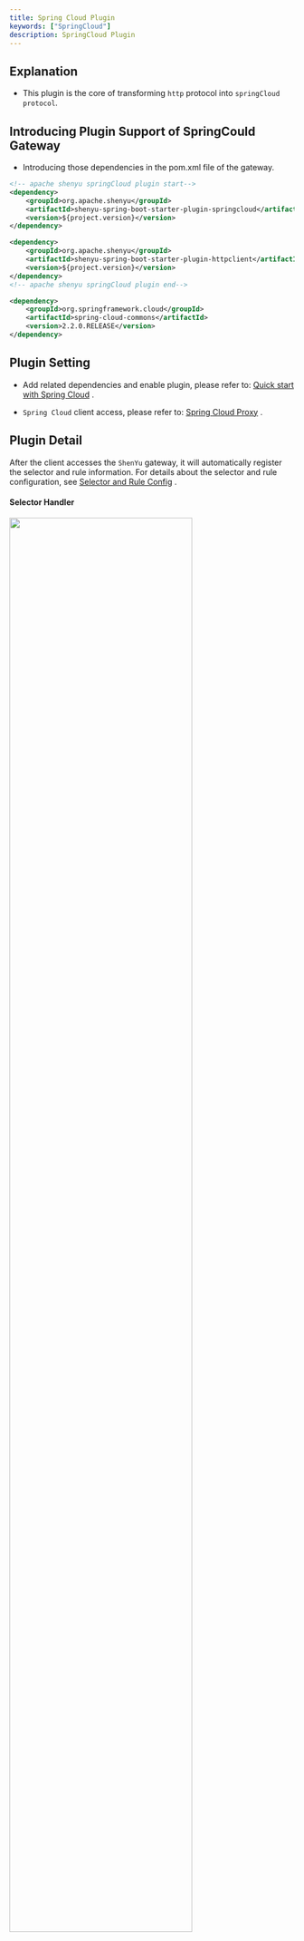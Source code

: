 ```yaml
---
title: Spring Cloud Plugin
keywords: ["SpringCloud"]
description: SpringCloud Plugin
---
```


## Explanation

* This plugin is the core of transforming `http` protocol into `springCloud protocol`.

## Introducing Plugin Support of SpringCould Gateway

* Introducing those dependencies in the pom.xml file of the gateway.

```xml
<!-- apache shenyu springCloud plugin start-->
<dependency>
    <groupId>org.apache.shenyu</groupId>
    <artifactId>shenyu-spring-boot-starter-plugin-springcloud</artifactId>
    <version>${project.version}</version>
</dependency>

<dependency>
    <groupId>org.apache.shenyu</groupId>
    <artifactId>shenyu-spring-boot-starter-plugin-httpclient</artifactId>
    <version>${project.version}</version>
</dependency>
<!-- apache shenyu springCloud plugin end-->

<dependency>
    <groupId>org.springframework.cloud</groupId>
    <artifactId>spring-cloud-commons</artifactId>
    <version>2.2.0.RELEASE</version>
</dependency>
```

## Plugin Setting

* Add related dependencies and enable plugin, please refer to: [Quick start with Spring Cloud](../../quick-start/quick-start-springcloud) .

* `Spring Cloud` client access, please refer to: [Spring Cloud Proxy](../../user-guide/spring-cloud-proxy) .


## Plugin Detail


After the client accesses the `ShenYu` gateway, it will automatically register the selector and rule information. For details about the selector and rule configuration, see [Selector and Rule Config](../../user-guide/admin-usage/selector-and-rule) .



#### Selector Handler

<img src="/img/shenyu/plugin/springcloud/selector_en_new.png" width="80%" height="80%" />


Selector Handler, the `handle` field, is an operation that can be processed by the gateway after matching the traffic. For more information, please refer to [Plugin handle management](../plugin-handle-explanation) in Plugin Config.



* details：

  * `serviceId`：service id.
    
  * `gray`：enable gray routing.
    
    * `protocol`：protocol default is 'http'.
      
    * `upstreamUrl`：the server instance host.
      
    * `weight`：the server instance and participate in load balancing calculation.
      
    * `status`：true: the server is available，false: the server is unavailable.
      
    * `timestamp`：the server's start time.
      
    * `warmup`：the server's warm up time and and participate in load balancing calculation.
  
Gray routing

if you want to user gray route in springCloud-plugin, you can click the `gray` button.

<img src="/img/shenyu/plugin/springcloud/gray_en.png" width="80%" height="80%" />

* Gray level publishing can customize and control the traffic proportion of new version applications when publishing new version applications, gradually complete the full launch of new version applications, maximize the business risk caused by new version publishing, reduce the impact surface caused by faults, and support rapid roll back.


when the gray is open,Gateway load balancing will select one node from the current node list for routing and you can modify node weights to change the weight of nodes in the load balancing algorithm.

<img src="/img/shenyu/plugin/springcloud/gray.png" width="80%" height="80%" />

It should be noted that,if your business instance not use the client jar of 'shenyu-client-springcloud', You should add gray node information manually on this selector page.

#### Rule Handler

<img src="/img/shenyu/plugin/springcloud/rule_en.png" width="80%" height="80%" />

Rule Handler, the `handle` field, can be performed by the gateway after the final matching of traffic. For more information, please refer to [Plugin handle management](../plugin-handle-explanation) in Plugin Config.

* details：

  * `path`：request path.
  * `timeout`：set time out.

* Application name: it is your specific application name that needs to be invoked after the conditions are matched.
* Apache ShenYu will obtain the real IP of the corresponding service and initiate http proxy calls from registration center of springCloud.
